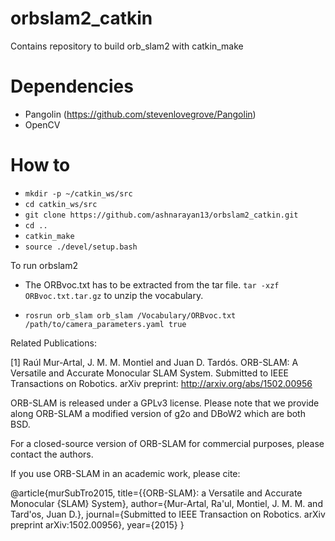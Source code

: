 # orbslam2_catkin

Contains repository to build orb_slam2 with catkin_make

# Dependencies

* Pangolin (https://github.com/stevenlovegrove/Pangolin)
* OpenCV

# How to

* `mkdir -p ~/catkin_ws/src`
* `cd catkin_ws/src`
* `git clone https://github.com/ashnarayan13/orbslam2_catkin.git`
* `cd ..`
* `catkin_make`
* `source ./devel/setup.bash`

To run orbslam2 
* The ORBvoc.txt has to be extracted from the tar file. `tar -xzf ORBvoc.txt.tar.gz` to unzip the vocabulary.

* `rosrun orb_slam orb_slam /Vocabulary/ORBvoc.txt /path/to/camera_parameters.yaml true`

Related Publications:

[1] Raúl Mur-Artal, J. M. M. Montiel and Juan D. Tardós. ORB-SLAM: A Versatile and Accurate Monocular SLAM System. Submitted to IEEE Transactions on Robotics. arXiv preprint: http://arxiv.org/abs/1502.00956

ORB-SLAM is released under a GPLv3 license. Please note that we provide along ORB-SLAM a modified version of g2o and DBoW2 which are both BSD. 

For a closed-source version of ORB-SLAM for commercial purposes, please contact the authors. 

If you use ORB-SLAM in an academic work, please cite:

@article{murSubTro2015,
  title={{ORB-SLAM}: a Versatile and Accurate Monocular {SLAM} System},
  author={Mur-Artal, Ra\'ul, Montiel, J. M. M. and Tard\'os, Juan D.},
  journal={Submitted to IEEE Transaction on Robotics. arXiv preprint arXiv:1502.00956},
  year={2015}
}
